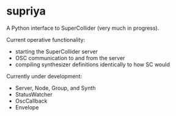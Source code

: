 supriya
=======

A Python interface to SuperCollider (very much in progress).

Current operative functionality:

- starting the SuperCollider server
- OSC communication to and from the server
- compiling synthesizer definitions identically to how SC would

Currently under development:

- Server, Node, Group, and Synth
- StatusWatcher
- OscCallback
- Envelope
